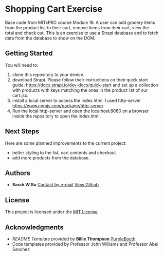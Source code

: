 # Shopping Cart Exercise

Base code from MITxPRO course Module 19.
A user can add grocery items from the product list to their cart, remove items from their cart, view the total and check out. 
This is an exercise to use a Strapi database and to fetch data from the database to show on the DOM.

## Getting Started

You will need to:
1) clone this repository to your device. 
2) download Strapi. Please follow their instructions on their quick start guide: https://docs.strapi.io/dev-docs/quick-start and set up a collection with products with keys matching the ones in the product list of our cart.jsx.
3) install a local server to access the index.html. I used http-server
https://www.npmjs.com/package/http-server.
4) Run the local http-server and open the localhost:8080 on a browser inside the repository to open the index.html.

## Next Steps

Here are some planned improvements to the current project:

- better styling to the list, cart contents and checkout
- add more products from the database.

## Authors

  - **Sarah W Su** 
  [Contact by e-mail](sarahwu223@gmail.com)
  [View Github](https://github.com/swu223/swu223.github.io)
 
## License

This project is licensed under the [MIT License](https://opensource.org/license/mit/)

## Acknowledgments

  - *README Template* provided by **Billie Thompson** 
    [PurpleBooth](https://github.com/PurpleBooth/a-good-readme-template/blob/main/README.md)
  - Code templates provided by Professor John Williams and Professor Abel Sanchez
